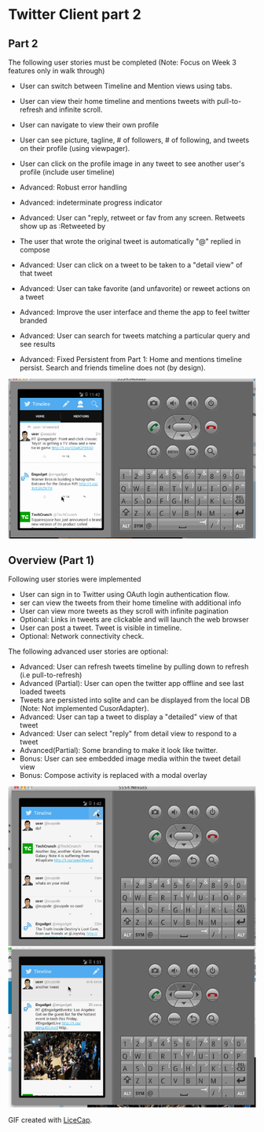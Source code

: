 
# Twitter Client part 2


## Part 2
The following user stories must be completed (Note: Focus on Week 3 features only in walk through)

* User can switch between Timeline and Mention views using tabs.
* User can view their home timeline and mentions tweets with pull-to-refresh and infinite scroll.
* User can navigate to view their own profile
* User can see picture, tagline, # of followers, # of following, and tweets on their profile (using viewpager).
* User can click on the profile image in any tweet to see another user's profile (include user timeline)

* Advanced: Robust error handling
* Advanced: indeterminate progress indicator
* Advanced: User can "reply, retweet or fav from any screen. Retweets show up as :Retweeted by 
* The user that wrote the original tweet is automatically "@" replied in compose
* Advanced: User can click on a tweet to be taken to a "detail view" of that tweet
* Advanced: User can take favorite (and unfavorite) or reweet actions on a tweet
* Advanced: Improve the user interface and theme the app to feel twitter branded
* Advanced: User can search for tweets matching a particular query and see results
* Advanced: Fixed Persistent from Part 1:  Home and mentions timeline persist. Search and friends timeline does not (by design).

![Video Walkthrough](twitter3.gif)

## Overview (Part 1)

Following user stories were implemented
 * User can sign in to Twitter using OAuth login authentication flow.
 * ser can view the tweets from their home timeline with additional info
 * User can view more tweets as they scroll with infinite pagination
 * Optional: Links in tweets are clickable and will launch the web browser 
 * User can post a tweet. Tweet is visible in timeline.
 * Optional: Network connectivity check.

The following advanced user stories are optional:

 * Advanced: User can refresh tweets timeline by pulling down to refresh (i.e pull-to-refresh)
 * Advanced (Partial): User can open the twitter app offline and see last loaded tweets
 * Tweets are persisted into sqlite and can be displayed from the local DB (Note: Not implemented CusorAdapter).
 * Advanced: User can tap a tweet to display a "detailed" view of that tweet
 * Advanced: User can select "reply" from detail view to respond to a tweet
 * Advanced(Partial): Some branding to make it look like twitter.
 * Bonus: User can see embedded image media within the tweet detail view
 * Bonus: Compose activity is replaced with a modal overlay


![Video Walkthrough](story.gif)
![Video Walkthrough](story2.gif)

GIF created with [LiceCap](http://www.cockos.com/licecap/).
